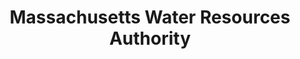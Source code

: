 ---
layout: repo
title: "Massachusetts Water Resources Authority"
id: 18077
permalink: repos/18077/
---